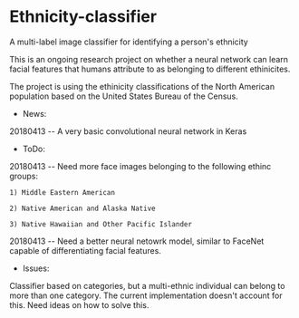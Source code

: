 # Ethnicity-classifier
A multi-label image classifier for identifying a person's ethnicity

This is an ongoing research project on whether a neural network can learn facial features that humans attribute to as belonging to different ethinicites.

The project is using the ethinicity classifications of the North American population based on the United States Bureau of the Census.

* News:

20180413 -- A very basic convolutional neural network in Keras

* ToDo:

20180413 -- Need more face images belonging to  the following ethinc groups: 

	1) Middle Eastern American

	2) Native American and Alaska Native

	3) Native Hawaiian and Other Pacific Islander 

20180413 -- Need a better neural netowrk model, similar to FaceNet capable of differentiating facial features.

* Issues:

Classifier based on categories, but a multi-ethnic individual can belong to more than one category. The current implementation doesn't account for this. Need ideas on how to solve this.

